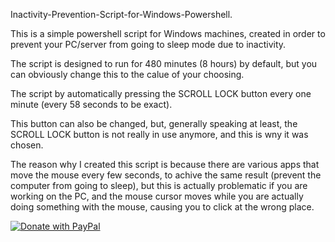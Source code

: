 Inactivity-Prevention-Script-for-Windows-Powershell.

This is a simple powershell script for Windows machines, created in order to prevent  your PC/server from going to sleep mode due to inactivity.

The script is designed to run for 480 minutes (8 hours) by default, but you can obviously change this to the calue of your choosing.

The script by automatically pressing the SCROLL LOCK button every one minute (every 58 seconds to be exact).

This button can also be changed, but, generally speaking at least, the SCROLL LOCK button is not really in use anymore, and this is wny it was chosen.

The reason why I created this script is because there are various apps that move the mouse every few seconds, to achive the same result (prevent the computer from going to sleep), but this is actually problematic if you are working on the PC, and the mouse cursor moves while you are actually doing something with the mouse, causing you to click at the wrong place.

<a href="https://www.paypal.com/cgi-bin/webscr?cmd=_s-xclick&hosted_button_id=4GSPR6TZJZRF8">
  <img src="https://raw.githubusercontent.com/stefan-niedermann/paypal-donate-button/master/paypal-donate-button.png" alt="Donate with PayPal" />
</a>
